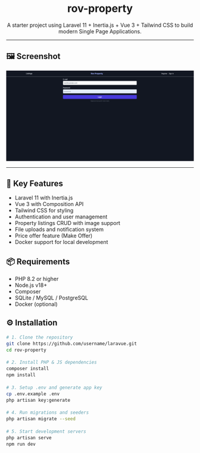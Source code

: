 <h1 align="center">rov-property</h1>

<p align="center">
  A starter project using Laravel 11 + Inertia.js + Vue 3 + Tailwind CSS to build modern Single Page Applications.
</p>

---

## 🖼️ Screenshot

![rov-property screenshot](public/screenshot.png)

---

## 🚀 Key Features

-   Laravel 11 with Inertia.js
-   Vue 3 with Composition API
-   Tailwind CSS for styling
-   Authentication and user management
-   Property listings CRUD with image support
-   File uploads and notification system
-   Price offer feature (Make Offer)
-   Docker support for local development

## 📦 Requirements

-   PHP 8.2 or higher
-   Node.js v18+
-   Composer
-   SQLite / MySQL / PostgreSQL
-   Docker (optional)

## ⚙️ Installation

```bash
# 1. Clone the repository
git clone https://github.com/username/laravue.git
cd rov-property

# 2. Install PHP & JS dependencies
composer install
npm install

# 3. Setup .env and generate app key
cp .env.example .env
php artisan key:generate

# 4. Run migrations and seeders
php artisan migrate --seed

# 5. Start development servers
php artisan serve
npm run dev
```
